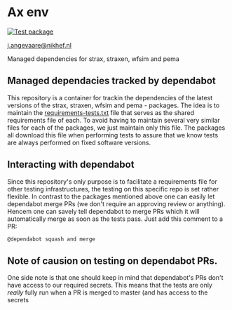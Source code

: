# Ax env
[![Test package](https://github.com/XENONnT/ax_env/actions/workflows/pytest.yml/badge.svg?branch=master)](https://github.com/XENONnT/ax_env/actions/workflows/pytest.yml)

j.angevaare@nikhef.nl

Managed dependencies for strax, straxen, wfsim and pema

## Managed dependacies tracked by dependabot
This repository is a container for trackin the dependencies of the latest versions of the strax, straxen, wfsim and pema - packages. The idea is to maintain the [requirements-tests.txt](./extra_requirements/requirements-tests.txt) file that serves as the shared requirements file of each. To avoid having to maintain several very similar files for each of the packages, we just maintain only this file. The packages all download this file when performing tests to assure that we know tests are always performed on fixed software versions.

## Interacting with dependabot
Since this repository's only purpose is to facilitate a requirements file for other testing infrastructures, the testing on this specific repo is set rather flexible. In contrast to the packages mentioned above one can easily let dependabot merge PRs (we don't require an approving review or anything). Hencem one can savely tell dependabot to merge PRs which it will automatically merge as soon as the tests pass. Just add this comment to a PR:
```bash
@dependabot squash and merge
```

## Note of causion on testing on dependabot PRs.
One side note is that one should keep in mind that dependabot's PRs don't have access to our required secrets. This means that the tests are only _really_ fully run when a PR is merged to master (and has access to the secrets  
